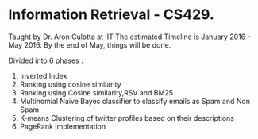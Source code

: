 # Information Retrieval - CS429.

Taught by Dr. Aron Culotta at IIT
The estimated Timeline is January 2016 - May 2016. By the end of May, things will be done.  
  
Divided into 6 phases :   
1. Inverted Index  
2. Ranking using cosine similarity   
3. Ranking using Cosine similarity,RSV and BM25  
4. Multinomial Naive Bayes classifier to classify emails as Spam and Non Spam  
5. K-means Clustering of twitter profiles based on their descriptions  
6. PageRank Implementation  
